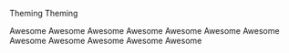 <stellar-tag color="theme-base5">Theming</stellar-tag>
<stellar-tag color="theme-complement5">Theming</stellar-tag>

<stellar-tag color="red5">Awesome</stellar-tag>
<stellar-tag color="orange5">Awesome</stellar-tag>
<stellar-tag color="yellow5">Awesome</stellar-tag>
<stellar-tag color="lime5">Awesome</stellar-tag>
<stellar-tag color="green5">Awesome</stellar-tag>
<stellar-tag color="cyan5">Awesome</stellar-tag>
<stellar-tag color="blue5">Awesome</stellar-tag>
<stellar-tag color="indigo5">Awesome</stellar-tag>
<stellar-tag color="violet5">Awesome</stellar-tag>
<stellar-tag color="fuchsia5">Awesome</stellar-tag>
<stellar-tag color="pink5">Awesome</stellar-tag>
<stellar-tag color="gray5">Awesome</stellar-tag>
